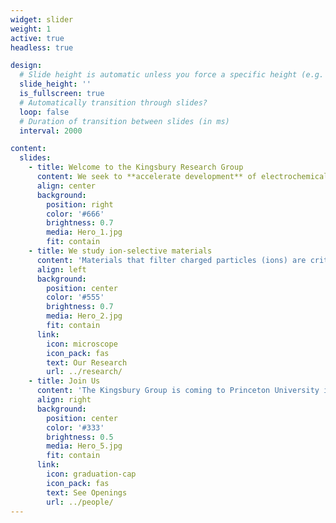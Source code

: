 ```yaml
---
widget: slider
weight: 1
active: true
headless: true

design:
  # Slide height is automatic unless you force a specific height (e.g. '400px')
  slide_height: ''
  is_fullscreen: true
  # Automatically transition through slides?
  loop: false
  # Duration of transition between slides (in ms)
  interval: 2000

content:
  slides:
    - title: Welcome to the Kingsbury Research Group
      content: We seek to **accelerate development** of electrochemical technologies for to address environmental challenges like climate change, water scarcity, and food (in)security.
      align: center
      background:
        position: right
        color: '#666'
        brightness: 0.7
        media: Hero_1.jpg
        fit: contain
    - title: We study ion-selective materials
      content: 'Materials that filter charged particles (ions) are critical elements of new clean technologies for water purification and energy production'
      align: left
      background:
        position: center
        color: '#555'
        brightness: 0.7
        media: Hero_2.jpg
        fit: contain
      link:
        icon: microscope
        icon_pack: fas
        text: Our Research
        url: ../research/
    - title: Join Us
      content: 'The Kingsbury Group is coming to Princeton University in 2023!'
      align: right
      background:
        position: center
        color: '#333'
        brightness: 0.5
        media: Hero_5.jpg
        fit: contain
      link:
        icon: graduation-cap
        icon_pack: fas
        text: See Openings
        url: ../people/
---
```

